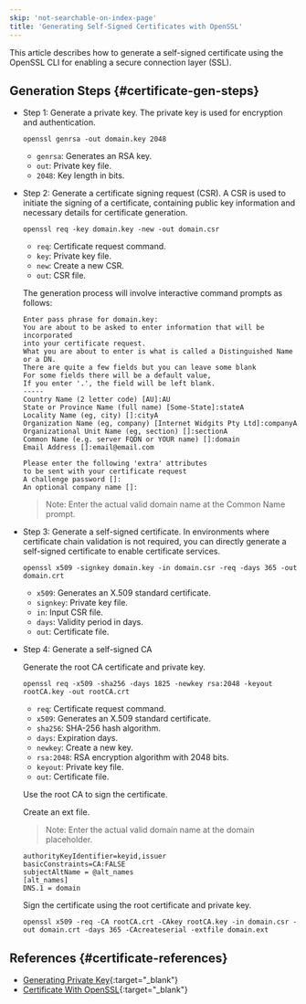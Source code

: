 ```yaml
---
skip: 'not-searchable-on-index-page'
title: 'Generating Self-Signed Certificates with OpenSSL'
---
```


This article describes how to generate a self-signed certificate using the OpenSSL CLI for enabling a secure connection layer (SSL).

## Generation Steps {#certificate-gen-steps}

- Step 1: Generate a private key. The private key is used for encryption and authentication.

  ```shell
  openssl genrsa -out domain.key 2048
  ```

    - `genrsa`: Generates an RSA key.
    - `out`: Private key file.
    - `2048`: Key length in bits.

- Step 2: Generate a certificate signing request (CSR). A CSR is used to initiate the signing of a certificate, containing public key information and necessary details for certificate generation.

  ```shell
  openssl req -key domain.key -new -out domain.csr
  ```

    - `req`: Certificate request command.
    - `key`: Private key file.
    - `new`: Create a new CSR.
    - `out`: CSR file.

  The generation process will involve interactive command prompts as follows:

  ```shell
  Enter pass phrase for domain.key:
  You are about to be asked to enter information that will be incorporated
  into your certificate request.
  What you are about to enter is what is called a Distinguished Name or a DN.
  There are quite a few fields but you can leave some blank
  For some fields there will be a default value,
  If you enter '.', the field will be left blank.
  -----
  Country Name (2 letter code) [AU]:AU
  State or Province Name (full name) [Some-State]:stateA
  Locality Name (eg, city) []:cityA
  Organization Name (eg, company) [Internet Widgits Pty Ltd]:companyA
  Organizational Unit Name (eg, section) []:sectionA
  Common Name (e.g. server FQDN or YOUR name) []:domain
  Email Address []:email@email.com

  Please enter the following 'extra' attributes
  to be sent with your certificate request
  A challenge password []:
  An optional company name []:
  ```

  > Note: Enter the actual valid domain name at the Common Name prompt.

- Step 3: Generate a self-signed certificate. In environments where certificate chain validation is not required, you can directly generate a self-signed certificate to enable certificate services.

  ```shell
  openssl x509 -signkey domain.key -in domain.csr -req -days 365 -out domain.crt
  ```

    - `x509`: Generates an X.509 standard certificate.
    - `signkey`: Private key file.
    - `in`: Input CSR file.
    - `days`: Validity period in days.
    - `out`: Certificate file.

- Step 4: Generate a self-signed CA

  Generate the root CA certificate and private key.

  ```shell
  openssl req -x509 -sha256 -days 1825 -newkey rsa:2048 -keyout rootCA.key -out rootCA.crt
  ```

    - `req`: Certificate request command.
    - `x509`: Generates an X.509 standard certificate.
    - `sha256`: SHA-256 hash algorithm.
    - `days`: Expiration days.
    - `newkey`: Create a new key.
    - `rsa:2048`: RSA encryption algorithm with 2048 bits.
    - `keyout`: Private key file.
    - `out`: Certificate file.

  Use the root CA to sign the certificate.

  Create an ext file.

  > Note: Enter the actual valid domain name at the domain placeholder.

  ```shell
  authorityKeyIdentifier=keyid,issuer
  basicConstraints=CA:FALSE
  subjectAltName = @alt_names
  [alt_names]
  DNS.1 = domain
  ```

  Sign the certificate using the root certificate and private key.

  ```shell
  openssl x509 -req -CA rootCA.crt -CAkey rootCA.key -in domain.csr -out domain.crt -days 365 -CAcreateserial -extfile domain.ext
  ```

## References {#certificate-references}

- [Generating Private Key](https://www.herongyang.com/Cryptography/keytool-Import-Key-openssl-genrsa-Command.html){:target="_blank"}
- [Certificate With OpenSSL](https://www.baeldung.com/openssl-self-signed-cert){:target="_blank"}